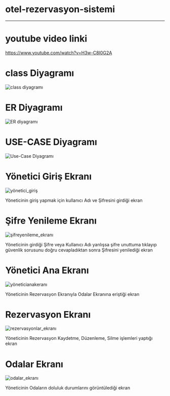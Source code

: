 # otel-rezervasyon-sistemi

---
# youtube video linki
https://www.youtube.com/watch?v=H3w-C8I0G2A

# class Diyagramı
 ![class diyagramı](https://github.com/user-attachments/assets/0b8b2758-1579-420a-aff4-40c06973672f)

 
 
 # ER Diyagramı
 ![ER diyagramı](https://github.com/user-attachments/assets/76d73bb4-6a81-4dd5-a5c9-1d036cff7d25)

 
 
 # USE-CASE Diyagramı
![Use-Case Diyagramı](https://github.com/user-attachments/assets/9c3d583c-13e2-464e-803d-eb088a6ebbb8)


# Yönetici Giriş Ekranı
![yönetici_giriş](https://github.com/user-attachments/assets/9109aae8-416e-40c2-9d92-dbf57cc92f8c)


Yöneticinin giriş yapmak için kullanıcı Adı ve Şifresini girdiği ekran

# Şifre Yenileme Ekranı
![şifreyenileme_ekranı](https://github.com/user-attachments/assets/6dcf0310-3b75-421c-b8d1-b3bca1eb7d2a)

Yöneticinin girdiği Şifre veya Kullanıcı Adı yanlışsa şifre unuttuma tıklayıp güvenlik sorusunu doğru cevapladıktan sonra Şifresini yenilediği ekran 

# Yönetici Ana Ekranı
![yöneticianakeranı](https://github.com/user-attachments/assets/0d1dad66-b637-4cd3-9f4b-7679b13c9303)

Yöneticinin Rezervasyon Ekranıyla Odalar Ekranına eriştiği ekran


# Rezervasyon Ekranı
![rezervasyonlar_ekranı](https://github.com/user-attachments/assets/bc14e5d2-9a14-4d2a-a4c6-4d5873ff7138)


Yöneticinin Rezervasyon Kaydetme, Düzenleme, Silme işlemleri yaptığı ekran

# Odalar Ekranı
![odalar_ekranı](https://github.com/user-attachments/assets/be72a37a-6681-43df-bdc5-d22d5126956d)


Yöneticinin Odaların doluluk durumlarını görüntülediği ekran 









 

